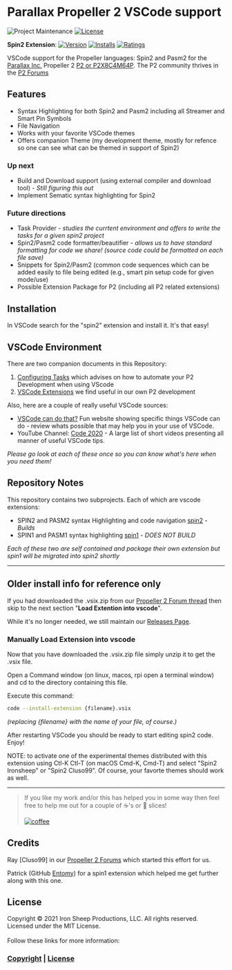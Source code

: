 # Parallax Propeller 2 VSCode support




![Project Maintenance][maintenance-shield]
[![License][license-shield]](LICENSE) 

**Spin2 Extension**: 
[![Version][marketplace-version]](https://marketplace.visualstudio.com/items?itemName=ironsheepproductionsllc.spin2) 
[![Installs][marketplace-installs]](https://marketplace.visualstudio.com/items?itemName=ironsheepproductionsllc.spin2) 
[![Ratings][marketplace-rating]](https://marketplace.visualstudio.com/items?itemName=ironsheepproductionsllc.spin2)



VSCode support for the Propeller languages: Spin2 and Pasm2 for the [Parallax Inc.](https://parallax.com) Propeller 2 [P2 or P2X8C4M64P](https://propeller.parallax.com/p2.html). The P2 community thrives in the [P2 Forums](https://forums.parallax.com/categories/propeller-2-multicore-microcontroller)

## Features
- Syntax Highlighting for both Spin2 and Pasm2 including all Streamer and Smart Pin Symbols
- File Navigation
- Works with your favorite VSCode themes
- Offers companion Theme (my development theme, mostly for refence so one can see what can be themed in support of Spin2)

### Up next
- Build and Download support (using external compiler and download tool) - *Still figuring this out*
- Implement Sematic syntax highlighting for Spin2

### Future directions

- Task Provider - *studies the currtent environment and offers to write the tasks for a given spin2 project*
- Spin2/Pasm2 code formatter/beautifier - *allows us to have standard formatting for code we share! (source code could be formatted on each file save)*
- Snippets for Spin2/Pasm2 (common code sequences which can be added easily to file being edited (e.g., smart pin setup code for given mode/use)
- Possible Extension Package for P2 (including all P2 related extensions)

## Installation

In VSCode search for the "spin2" extension and install it.  It's that easy!

## VSCode Environment

There are two companion documents in this Repository:

1. [Configuring Tasks](TASKS.md) which advises on how to automate your P2 Development when using VScode
2. [VSCode Extensions](EXTENSIONS.md) we find useful in our own P2 development

Also, here are a couple of really useful VSCode sources:

- [VSCode can do that?](https://www.vscodecandothat.com/) Fun website showing specific things VSCode can do - review whats possible that may help you in your use of VSCode.
- YouTube Channel: [Code 2020](https://www.youtube.com/channel/UCyYh-eAr74avLwOyPa1dDNg) - A large list of short videos presenting all manner of useful VSCode tips.

*Please go look at each of these once so you can know what's here when you need them!*

## Repository Notes

This repository contains two subprojects. Each of which are vscode extensions:

- SPIN2 and PASM2 syntax Highlighting and code navigation [spin2](./spin2) - *Builds*
- SPIN1 and PASM1 syntax highlighting [spin1](./spin1) - *DOES NOT BUILD*

*Each of these two are self contained and package their own extension but spin1 will be migrated into spin2 shortly*

---

## Older install info for reference only

If you had downloaded the .vsix.zip from our [Propeller 2 Forum thread](https://forums.parallax.com/discussion/170068/visual-studio-code-editor-for-p1-amp-p2-spin-amp-pasm#latest) then skip to the next section "**Load Extention into vscode**".

While it's no longer needed, we still maintain our [Releases Page](https://github.com/ironsheep/P2-vscode-extensions/releases).

### Manually Load Extension into vscode

Now that you have downloaded the .vsix.zip file simply unzip it to get the .vsix file.

Open a Command window (on linux, macos, rpi open a terminal window) and cd to the directory containing this file. 

Execute this command:

```bash
code --install-extension {filename}.vsix
```

*(replacing {filename} with the name of your file, of course.)*

After restarting VSCode you should be ready to start editing spin2 code.  Enjoy!

NOTE: to activate one of the experimental themes distributed with this extension using Ctl-K Ctl-T (on macOS Cmd-K, Cmd-T) and select "Spin2 Ironsheep" or "Spin2 Cluso99".  Of course, your favorte themes should work as well.



---

> If you like my work and/or this has helped you in some way then feel free to help me out for a couple of :coffee:'s or :pizza: slices! 
> 
> [![coffee](https://www.buymeacoffee.com/assets/img/custom_images/black_img.png)](https://www.buymeacoffee.com/ironsheep)


## Credits

Ray [Cluso99] in our [Propeller 2 Forums](https://forums.parallax.com/categories/propeller-2-multicore-microcontroller) which started this effort for us.

Patrick (GitHub [Entomy](https://github.com/Entomy)) for a spin1 extension which helped me get further along with this one.

## License

Copyright © 2021 Iron Sheep Productions, LLC. All rights reserved.<br />
Licensed under the MIT License. <br>
<br>
Follow these links for more information:

### [Copyright](copyright) | [License](LICENSE)



[maintenance-shield]: https://img.shields.io/badge/maintainer-stephen%40ironsheep%2ebiz-blue.svg?style=for-the-badge

[marketplace-version]: https://vsmarketplacebadge.apphb.com/version-short/ironsheepproductionsllc.spin2.svg

[marketplace-installs]: https://vsmarketplacebadge.apphb.com/installs-short/ironsheepproductionsllc.spin2.svg

[marketplace-rating]: https://vsmarketplacebadge.apphb.com/rating-short/ironsheepproductionsllc.spin2.svg

[license-shield]: https://camo.githubusercontent.com/bc04f96d911ea5f6e3b00e44fc0731ea74c8e1e9/68747470733a2f2f696d672e736869656c64732e696f2f6769746875622f6c6963656e73652f69616e74726963682f746578742d646976696465722d726f772e7376673f7374796c653d666f722d7468652d6261646765
